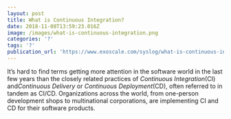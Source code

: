 ```yaml
---
layout: post
title: What is Continuous Integration?
date: 2018-11-08T13:59:23.016Z
image: /images/what-is-continuous-integration.png
categories: '?'
tags: '?'
publication_url: 'https://www.exoscale.com/syslog/what-is-continuous-integration/'
---
```

It’s hard to find terms getting more attention in the software world in the last few years than the closely related practices of *Continuous Integration*(CI) and*Continuous Delivery* or *Continuous Deployment*(CD), often referred to in tandem as CI/CD. Organizations across the world, from one-person development shops to multinational corporations, are implementing CI and CD for their software products.
